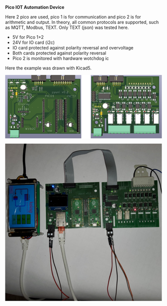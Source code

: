 **Pico IOT Automation Device** 

Here 2 pico are used, pico 1 is for communication and pico 2 is for arithmetic and output. In theory, all common protocols are supported, such as MQTT, Modbus, TEXT. Only TEXT (json) was tested here.

* 5V for Pico 1+2
* 24V for IO card (i2c)
* IO card protected against polarity reversal and overvoltage
* Both cards protected against polarity reversal
* Pico 2 is monitored with hardware wotchdog ic

Here the example was drawn with Kicad5.

![KICAD_Blid](https://github.com/pyplc/pico_iot_automation_device/blob/main/doc/pyplc.png)

![PCB](https://github.com/pyplc/pico_iot_automation_device/blob/main/doc/image.jpg)
